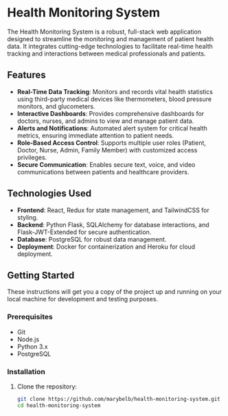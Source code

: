 # Health Monitoring System

The Health Monitoring System is a robust, full-stack web application designed to streamline the monitoring and management of patient health data. It integrates cutting-edge technologies to facilitate real-time health tracking and interactions between medical professionals and patients.

## Features

- **Real-Time Data Tracking**: Monitors and records vital health statistics using third-party medical devices like thermometers, blood pressure monitors, and glucometers.
- **Interactive Dashboards**: Provides comprehensive dashboards for doctors, nurses, and admins to view and manage patient data.
- **Alerts and Notifications**: Automated alert system for critical health metrics, ensuring immediate attention to patient needs.
- **Role-Based Access Control**: Supports multiple user roles (Patient, Doctor, Nurse, Admin, Family Member) with customized access privileges.
- **Secure Communication**: Enables secure text, voice, and video communications between patients and healthcare providers.

## Technologies Used

- **Frontend**: React, Redux for state management, and TailwindCSS for styling.
- **Backend**: Python Flask, SQLAlchemy for database interactions, and Flask-JWT-Extended for secure authentication.
- **Database**: PostgreSQL for robust data management.
- **Deployment**: Docker for containerization and Heroku for cloud deployment.

## Getting Started

These instructions will get you a copy of the project up and running on your local machine for development and testing purposes.

### Prerequisites

- Git
- Node.js
- Python 3.x
- PostgreSQL

### Installation

1. Clone the repository:
   ```bash
   git clone https://github.com/marybelb/health-monitoring-system.git
   cd health-monitoring-system
